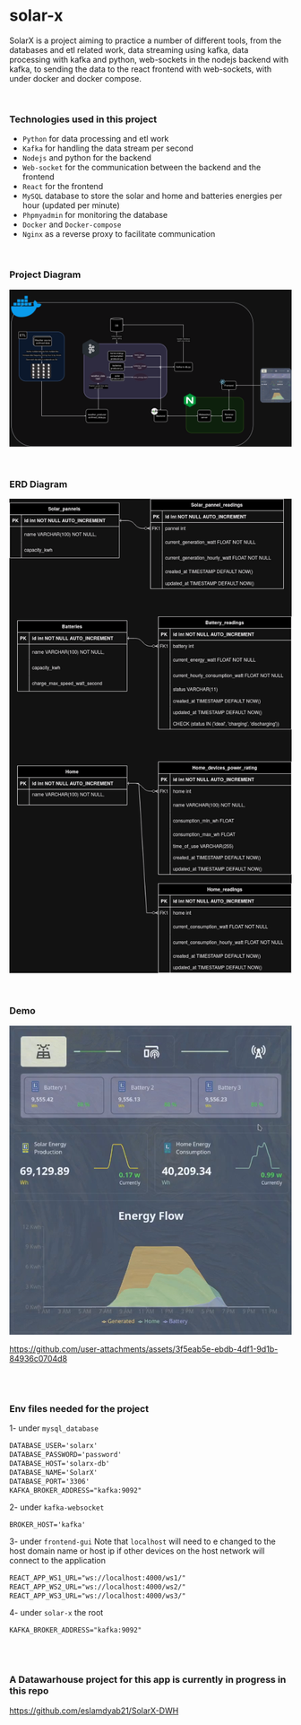 # solar-x
SolarX is a project aiming to practice a number of different tools, from the databases and etl related work, data streaming using kafka, data processing with kafka and python, web-sockets in the nodejs backend with kafka, to sending the data to the react frontend with web-sockets, with under docker and docker compose.

<br/>

### Technologies used in this project
- `Python` for data processing and etl work
- `Kafka` for handling the data stream per second
- `Nodejs` and python for the backend
- `Web-socket` for the communication between the backend and the frontend
- `React` for the frontend
- `MySQL` database to store the solar and home and batteries energies per hour (updated per minute)
- `Phpmyadmin` for monitoring the database
- `Docker` and `Docker-compose`
- `Nginx` as a reverse proxy to facilitate communication

<br/>

### Project Diagram
![](images/solarx.drawio2.png)

<br/>

### ERD Diagram
![](images/erd-solarx.drawio.png)

<br/>

### Demo

![](images/frontend2.png)





https://github.com/user-attachments/assets/3f5eab5e-ebdb-4df1-9d1b-84936c0704d8


<br/>
<br/>

### Env files needed for the project

1- under `mysql_database`
```env
DATABASE_USER='solarx'
DATABASE_PASSWORD='password'
DATABASE_HOST='solarx-db'
DATABASE_NAME='SolarX'
DATABASE_PORT='3306'
KAFKA_BROKER_ADDRESS="kafka:9092" 
```


2- under `kafka-websocket`
```env
BROKER_HOST='kafka'
```


3- under `frontend-gui`
Note that `localhost` will need to e changed to the host domain name or host ip 
if other devices on the host network will connect to the application

```env
REACT_APP_WS1_URL="ws://localhost:4000/ws1/"
REACT_APP_WS2_URL="ws://localhost:4000/ws2/"
REACT_APP_WS3_URL="ws://localhost:4000/ws3/"
```

4- under `solar-x` the root
```env
KAFKA_BROKER_ADDRESS="kafka:9092"
```


<br/>
<br/>

### A Datawarhouse project for this app is currently in progress in this repo
https://github.com/eslamdyab21/SolarX-DWH